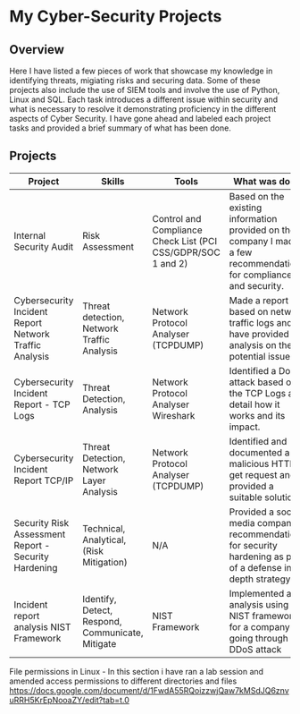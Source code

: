 # My Cyber-Security Projects

## Overview 
Here I have listed a few pieces of work that showcase my knowledge in identifying threats, migiating risks and securing data. Some of these projects also include the use of SIEM tools and involve the use of Python, Linux and SQL. Each task introduces a different issue within security and what is necessary to resolve it demonstrating proficiency in the different aspects of Cyber Security. I have gone ahead and labeled each project tasks and provided a brief summary of what has been done.

## Projects 


| Project  | Skills | Tools | What was done | Link |
| ------------- | ------------- | ------------- | ------------------- | ------------- |
|  Internal Security Audit | Risk Assessment  | Control and Compliance Check List (PCI CSS/GDPR/SOC 1 and 2)   | Based on the existing information provided on the company I made a few recommendations for compliance and security. | [Click Here](https://docs.google.com/document/d/1Jgy_Ufiw7cTaeCfQVr-0_9Nq6-PVepehHtFTspOy67M/edit?usp=sharing) |
| Cybersecurity Incident Report Network Traffic Analysis | Threat detection, Network Traffic Analysis | Network Protocol Analyser (TCPDUMP)  | Made a report based on network traffic logs and have provided an analysis on the potential issue.  |[Click Here](https://docs.google.com/document/d/1hmH4m1OdGxhzsf3Tv9n-VzESvbFVAJ8fUYat1QAiSK4/edit?tab=t.0)|
| Cybersecurity Incident Report - TCP Logs | Threat Detection, Analysis  |  Network Protocol Analyser Wireshark  | Identified a DoS attack based on the TCP Logs and detail how it works and its impact.  |[Click Here](https://docs.google.com/document/d/1APAvToJANB6xExm2MaNU6g0LIPa4CAR21l7tJp8hy-0/edit?tab=t.0)|
| Cybersecurity Incident Report TCP/IP | Threat Detection, Network Layer Analysis  | Network Protocol Analyser (TCPDUMP)  | Identified and documented a malicious HTTP get request and provided a suitable solution  |[Click Here](https://docs.google.com/document/d/1GdqoGd7gfsO2Ob1lfcBmt2anLVpyvQ7SdxgT3cdFrjA/edit?usp=sharing)|
|Security Risk Assessment Report -  Security Hardening | Technical, Analytical, (Risk Mitigation) | N/A |Provided a social media company recommendations for security hardening as part of a defense in depth strategy. |[Click Here](https://docs.google.com/document/d/1AV62HbwE-hMPB2viwTS36653Loc3x6rsO9bSDXfpAsA/edit?usp=sharing)|
|Incident report analysis NIST Framework |   Identify, Detect, Respond, Communicate, Mitigate | NIST Framework | Implemented an analysis using the NIST framework for a company going through a DDoS attack | [Click Here](https://docs.google.com/document/d/18t7jhq73GyaP45D2GOz7UU8d--iuGa3_sqxFTi7Lq_Y/edit?usp=sharing) |


File permissions in Linux - 
In this section i have ran a lab session and amended access permissions to different directories and files https://docs.google.com/document/d/1FwdA55RQoizzwjQaw7kMSdJQ6znvuRRH5KrEpNooaZY/edit?tab=t.0


